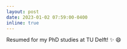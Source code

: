 ```yaml
---
layout: post
date: 2023-01-02 07:59:00-0400
inline: true
---
```


Resumed for my PhD studies at TU Delft! :sparkles: :smile:
